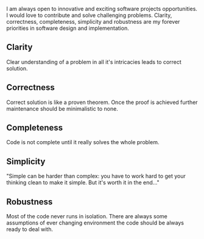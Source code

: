 I am always open to innovative and exciting software projects opportunities. I would love to contribute and solve challenging problems. Clarity, correctness, completeness, simplicity and robustness are my forever priorities in software design and implementation.

Clarity
----

Clear understanding of a problem in all it's intricacies leads to correct solution.

Correctness
----

Correct solution is like a proven theorem. Once the proof is achieved further maintenance should be minimalistic to none.

Completeness
----

Code is not complete until it really solves the whole problem.

Simplicity
----

"Simple can be harder than complex: you have to work hard to get your thinking clean to make it simple. But it's worth it in the end..."

Robustness
----

Most of the code never runs in isolation. There are always some assumptions of ever changing environment the code should be always ready to deal with.